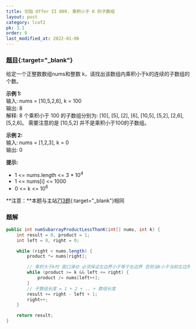 ```yaml
---
title: 剑指 Offer II 009. 乘积小于 K 的子数组
layout: post
category: lcof2
pk: 3.1
order: 9
last_modified_at: 2022-01-06
---
```


### [题目](https://leetcode-cn.com/problems/ZVAVXX/){:target="_blank"}

给定一个正整数数组nums和整数 k，请找出该数组内乘积小于k的连续的子数组的个数。

**示例 1:**  
输入: nums = [10,5,2,6], k = 100  
输出: 8  
解释: 
8 个乘积小于 100 的子数组分别为: [10], [5], [2], [6], [10,5], [5,2], [2,6], [5,2,6]。
需要注意的是 [10,5,2] 并不是乘积小于100的子数组。

**示例 2:**  
输入: nums = [1,2,3], k = 0  
输出: 0

**提示:**
- 1 <= nums.length <= 3 * 10<sup>4</sup>
- 1 <= nums[i] <= 1000
- 0 <= k <= 10<sup>6</sup>

**注意：**本题与主站[713题](https://leetcode-cn.com/problems/subarray-product-less-than-k/){:target="_blank"}相同

### 题解

```java
public int numSubarrayProductLessThanK(int[] nums, int k) {
    int result = 0, product = 1;
    int left = 0, right = 0;

    while (right < nums.length) {
        product *= nums[right];

        // 乘积大于k时 窗口滑动 必须保证左边界小于等于右边界 否则当k小于当前左边界时会越界
        while (product >= k && left <= right) {
            product /= nums[left++];
        }
        // 子数组长度 = 1 + 2 + .. + 数组长度
        result += right - left + 1;
        right++;
    }

    return result;
}
```